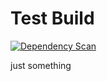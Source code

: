 # Test Build

[![Dependency Scan](https://github.com/nefilim/test-build/actions/workflows/dependency_scan.yaml/badge.svg)](https://github.com/nefilim/test-build/actions/workflows/dependency_scan.yaml)
                                             
just something